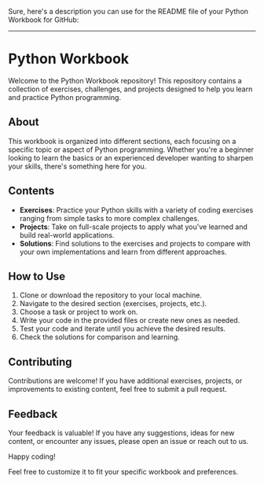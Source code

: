 Sure, here's a description you can use for the README file of your Python Workbook for GitHub:

---

# Python Workbook

Welcome to the Python Workbook repository! This repository contains a collection of exercises, challenges, and projects designed to help you learn and practice Python programming.

## About
This workbook is organized into different sections, each focusing on a specific topic or aspect of Python programming. Whether you're a beginner looking to learn the basics or an experienced developer wanting to sharpen your skills, there's something here for you.

## Contents
- **Exercises**: Practice your Python skills with a variety of coding exercises ranging from simple tasks to more complex challenges.
- **Projects**: Take on full-scale projects to apply what you've learned and build real-world applications.
- **Solutions**: Find solutions to the exercises and projects to compare with your own implementations and learn from different approaches.

## How to Use
1. Clone or download the repository to your local machine.
2. Navigate to the desired section (exercises, projects, etc.).
3. Choose a task or project to work on.
4. Write your code in the provided files or create new ones as needed.
5. Test your code and iterate until you achieve the desired results.
6. Check the solutions for comparison and learning.

## Contributing
Contributions are welcome! If you have additional exercises, projects, or improvements to existing content, feel free to submit a pull request.

## Feedback
Your feedback is valuable! If you have any suggestions, ideas for new content, or encounter any issues, please open an issue or reach out to us.

Happy coding!


Feel free to customize it to fit your specific workbook and preferences.
